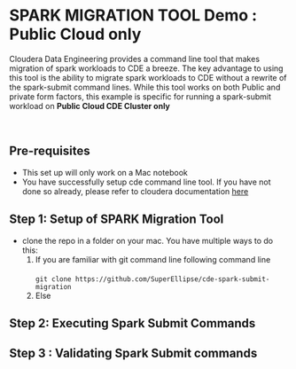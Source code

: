 # SPARK MIGRATION TOOL Demo : Public Cloud only

Cloudera Data Engineering provides a command line tool that makes migration of spark workloads to CDE a breeze. The key advantage to using this tool is the ability to migrate spark workloads to CDE without a rewrite of the spark-submit command lines. 
        While this tool works on both Public and private form factors, this example is specific for running a spark-submit workload on **Public Cloud CDE Cluster only** 

<br>

## Pre-requisites
- This set up will only work on a Mac notebook 
- You have successfully setup cde command line tool. If you have not done so already, please refer to  cloudera documentation [here](https://docs.cloudera.com/data-engineering/cloud/cli-access/topics/cde-cli.html) 


## Step 1: Setup of SPARK Migration Tool 
- clone the repo in a folder on your mac. You have multiple ways to do this: 
    1)  If you are familiar with git command line  following command line <br> <br>
`git clone https://github.com/SuperEllipse/cde-spark-submit-migration`
    2) Else 


## Step 2: Executing Spark Submit Commands 

## Step 3 : Validating Spark Submit commands
